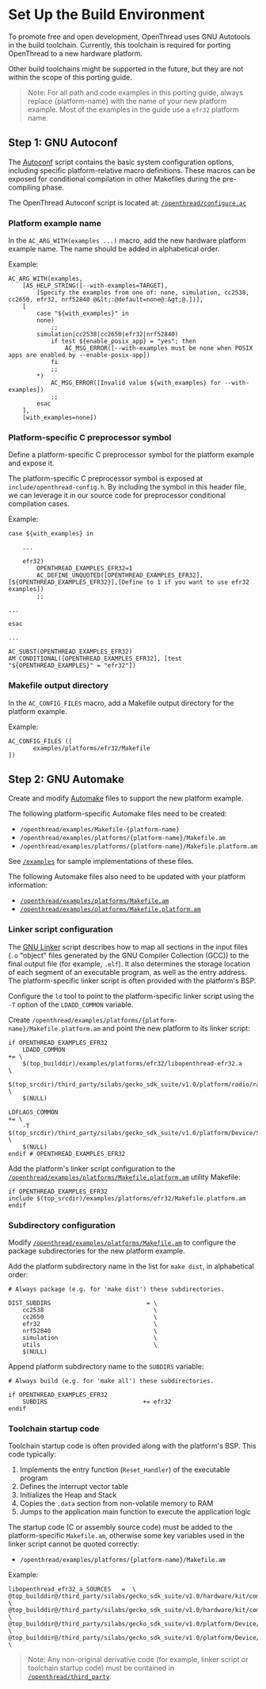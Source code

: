 # Set Up the Build Environment

To promote free and open development, OpenThread uses GNU Autotools in the build
toolchain. Currently, this toolchain is required for porting OpenThread to a new
hardware platform.

Other build toolchains might be supported in the future, but they are not within
the scope of this porting guide.

> Note: For all path and code examples in this porting
guide, always replace {platform-name} with the name of
your new platform example. Most of the examples in the guide use a `efr32` platform
name.

## Step 1: GNU Autoconf

The [Autoconf](https://www.gnu.org/software/autoconf/autoconf.html) script
contains the basic system configuration options, including specific
platform-relative macro definitions. These macros can be exposed for
conditional compilation in other Makefiles during the pre-compiling phase.

The OpenThread Autoconf script is located at:
[`/openthread/configure.ac`](https://github.com/openthread/openthread/blob/main/configure.ac)

### Platform example name

In the `AC_ARG_WITH(examples ...)` macro, add the new hardware platform example name. The name
should be added in alphabetical order.

Example:

```
AC_ARG_WITH(examples,
    [AS_HELP_STRING([--with-examples=TARGET],
        [Specify the examples from one of: none, simulation, cc2538, cc2650, efr32, nrf52840 @&lt;:@default=none@:&gt;@.])],
    [
        case "${with_examples}" in 
        none)
            ;;
        simulation|cc2538|cc2650|efr32|nrf52840)
            if test ${enable_posix_app} = "yes"; then
                AC_MSG_ERROR([--with-examples must be none when POSIX apps are enabled by --enable-posix-app])
            fi
            ;;
        *)
            AC_MSG_ERROR([Invalid value ${with_examples} for --with-examples])
            ;;
        esac
    ],
    [with_examples=none])
```

### Platform-specific C preprocessor symbol

Define a platform-specific C preprocessor symbol for the platform example and
expose it.

The platform-specific C preprocessor symbol is exposed at
`include/openthread-config.h`. By including the symbol in this header file, we
can leverage it in our source code for preprocessor conditional compilation
cases.

Example:

```
case ${with_examples} in
 
    ...
 
    efr32)
        OPENTHREAD_EXAMPLES_EFR32=1
        AC_DEFINE_UNQUOTED([OPENTHREAD_EXAMPLES_EFR32],[${OPENTHREAD_EXAMPLES_EFR32}],[Define to 1 if you want to use efr32 examples])
        ;;
 
...
 
esac
 
...
 
AC_SUBST(OPENTHREAD_EXAMPLES_EFR32)
AM_CONDITIONAL([OPENTHREAD_EXAMPLES_EFR32], [test "${OPENTHREAD_EXAMPLES}" = "efr32"])
```

### Makefile output directory

In the `AC_CONFIG_FILES` macro, add a Makefile output directory for the
platform example.

Example:

```
AC_CONFIG_FILES ([
       examples/platforms/efr32/Makefile
])
```

## Step 2: GNU Automake

Create and modify [Automake](https://www.gnu.org/software/automake/) files to
support the new platform example.

The following platform-specific Automake files need to be created: 

-   `/openthread/examples/Makefile-{platform-name}`
-   `/openthread/examples/platforms/{platform-name}/Makefile.am`
-   `/openthread/examples/platforms/{platform-name}/Makefile.platform.am`

See [`/examples`](https://github.com/openthread/openthread/tree/main/examples/) for sample implementations of
these files.

The following Automake files also need to be updated with your platform
information:

-   [`/openthread/examples/platforms/Makefile.am`](https://github.com/openthread/openthread/blob/main/examples/platforms/Makefile.am)
-   [`/openthread/examples/platforms/Makefile.platform.am`](https://github.com/openthread/openthread/blob/main/examples/platforms/Makefile.platform.am)

### Linker script configuration

The [GNU Linker](http://www.ece.ufrgs.br/~fetter/eng04476/manuals/ld.pdf) script
describes how to map all sections in the input files (`.o` "object" files
generated by the GNU Compiler Collection (GCC)) to the final output file (for
example, `.elf`). It also determines the storage location of each segment of an
executable program, as well as the entry address. The platform-specific linker
script is often provided with the platform's BSP.

Configure the `ld` tool to point to the platform-specific linker script using
the `-T` option of the `LDADD_COMMON` variable.

Create
`/openthread/examples/platforms/{platform-name}/Makefile.platform.am`
and point the new platform to its linker script:

```
if OPENTHREAD_EXAMPLES_EFR32
    LDADD_COMMON                                                      += \
    $(top_builddir)/examples/platforms/efr32/libopenthread-efr32.a       \
    $(top_srcdir)/third_party/silabs/gecko_sdk_suite/v1.0/platform/radio/rail_lib/autogen/librail_release/librail_efr32xg12_gcc_release.a \
    $(NULL)
 
LDFLAGS_COMMON                                                        += \
    -T $(top_srcdir)/third_party/silabs/gecko_sdk_suite/v1.0/platform/Device/SiliconLabs/EFR32MG12P/Source/GCC/efr32mg12p.ld \
    $(NULL)
endif # OPENTHREAD_EXAMPLES_EFR32
```

Add the platform's linker script configuration to the
[`/openthread/examples/platforms/Makefile.platform.am`](https://github.com/openthread/openthread/blob/main/examples/platforms/Makefile.platform.am)
utility Makefile:

```
if OPENTHREAD_EXAMPLES_EFR32
include $(top_srcdir)/examples/platforms/efr32/Makefile.platform.am
endif
```

### Subdirectory configuration

Modify [`/openthread/examples/platforms/Makefile.am`](https://github.com/openthread/openthread/blob/main/examples/platforms/Makefile.platform.am)
to configure the package subdirectories for the new platform example.

Add the platform subdirectory name in the list for `make dist`, in alphabetical
order:

```
# Always package (e.g. for 'make dist') these subdirectories.
 
DIST_SUBDIRS                           = \
    cc2538                               \
    cc2650                               \
    efr32                                \
    nrf52840                             \
    simulation                           \
    utils                                \
    $(NULL)
```

Append platform subdirectory name to the `SUBDIRS` variable:

```
# Always build (e.g. for 'make all') these subdirectories.
 
if OPENTHREAD_EXAMPLES_EFR32
    SUBDIRS                           += efr32
endif
```

### Toolchain startup code

Toolchain startup code is often provided along with the platform's BSP. This
code typically:

1.  Implements the entry function (`Reset_Handler`) of the executable program
1.  Defines the interrupt vector table
1.  Initializes the Heap and Stack
1.  Copies the `.data` section from non-volatile memory to RAM
1.  Jumps to the application main function to execute the application logic

The startup code (C or assembly source code) must be added to the
platform-specific `Makefile.am`, otherwise some key variables used in the linker
script cannot be quoted correctly:

-   `/openthread/examples/platforms/{platform-name}/Makefile.am`

Example:

```
libopenthread_efr32_a_SOURCES   =  \
@top_builddir@/third_party/silabs/gecko_sdk_suite/v1.0/hardware/kit/common/bsp/bsp_bcc.c \
@top_builddir@/third_party/silabs/gecko_sdk_suite/v1.0/hardware/kit/common/bsp/bsp_stk.c \
@top_builddir@/third_party/silabs/gecko_sdk_suite/v1.0/platform/Device/SiliconLabs/EFR32MG12P/Source/system_efr32mg12p.c \
@top_builddir@/third_party/silabs/gecko_sdk_suite/v1.0/platform/Device/SiliconLabs/EFR32MG12P/Source/GCC/startup_efr32mg12p.c \
```

> Note: Any non-original derivative code (for example, linker script or
toolchain startup code) must be contained in
[`/openthread/third_party`](https://github.com/openthread/openthread/tree/main/third_party).
